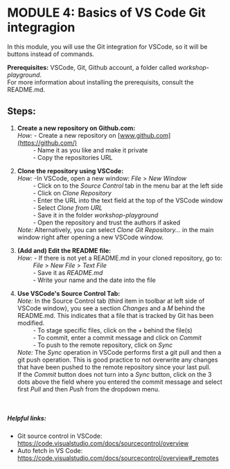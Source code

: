 # **MODULE 4: Basics of VS Code Git integragion** 

In this module, you will use the Git integration for VSCode, so it will be buttons instead of commands.
<br />

**Prerequisites:** VSCode, Git, Github account, a folder called *workshop-playground*. <br />
For more information about installing the prerequisits, consult the README.md. <br />

## Steps:
1. **Create a new repository on Github.com:** <br />
*How:* - Create a new repository on [www.github.com](https://github.com/)<br />
&emsp; &emsp; - Name it as you like and make it private <br />
&emsp; &emsp; - Copy the repositories URL <br />

2. **Clone the repository using VSCode:** <br />
*How:* -In VSCode, open a new window: *File* > *New Window* <br />
&emsp; &emsp; - Click on to the *Source Control* tab in the menu bar at the left side <br />
&emsp; &emsp; - Click on *Clone Repository*<br />
&emsp; &emsp; - Enter the URL into the text field at the top of the VSCode window <br />
&emsp; &emsp; - Select *Clone from URL* <br />
&emsp; &emsp; - Save it in the folder *workshop-playground* <br />
&emsp; &emsp; - Open the repository and trust the authors if asked <br />
*Note:* Alternatively, you can select *Clone Git Repository...* in the main window right after opening a new VSCode window. <br />

3. **(Add and) Edit the README file:** <br />
*How:* - If there is not yet a README.md in your cloned repository, go to: <br />
&emsp; &emsp;  *File* > *New File* > *Text File* <br />
&emsp; &emsp; - Save it as *README.md*<br />
&emsp; &emsp; - Write your name and the date into the file<br />

4. **Use VSCode's Source Control Tab:** <br />
*Note:* In the Source Control tab (third item in toolbar at left side of VSCode window), you see a section *Changes* and a *M* behind the README.md. This indicates that a file that is tracked by Git has been modified. <br />
&emsp; &emsp; - To stage specific files, click on the *+* behind the file(s)<br />
&emsp; &emsp; - To commit, enter a commit message and click on *Commit* <br />
&emsp; &emsp; - To push to the remote repository, click on *Sync* <br />
*Note:* The *Sync* operation in VSCode performs first a git pull and then a git push operation. This is good practice to not overwrite any changes that have been pushed to the remote repository since your last pull. <br />
If the *Commit* button does not turn into a *Sync* button, click on the 3 dots above the field where you entered the commit message and select first *Pull* and then *Push* from the dropdown menu.
<br />


##### Helpful links:
- Git source control in VSCode: https://code.visualstudio.com/docs/sourcecontrol/overview
- Auto fetch in VS Code: https://code.visualstudio.com/docs/sourcecontrol/overview#_remotes

